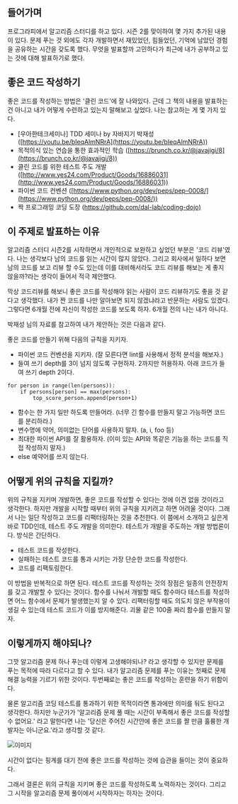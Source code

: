 ## 들어가며

프로그라피에서 알고리즘 스터디를 하고 있다. 시즌 2를 맞이하여 몇 가지 추가된 내용이 있다. 문제 푸는 것 외에도 각자 개발하면서 재밌었던, 힘들었던, 기억에 남았던 경험을 공유하는 시간을 갖도록 했다. 무엇을 발표할까 고민하다가 최근에 내가 공부하고 있는 것에 대해 발표하기로 했다.

## 좋은 코드 작성하기

좋은 코드를 작성하는 방법은 '클린 코드'에 잘 나와있다. 근데 그 책의 내용을 발표하는 건 아니고 내가 어떻게 수련하고 있는지 말해보고 싶었다. 나는 참고하는 게 몇 가지 있다.

-   \[우아한테크세미나\] TDD 세미나 by 자바지기 박재성 ([https://youtu.be/bIeqAlmNRrA](https://youtu.be/bIeqAlmNRrA))
-   목적의식 있는 연습을 통한 효과적인 학습 ([https://brunch.co.kr/@javajigi/8](https://brunch.co.kr/@javajigi/8))
-   클린 코드를 위한 테스트 주도 개발 ([http://www.yes24.com/Product/Goods/16886031](http://www.yes24.com/Product/Goods/16886031))
-   파이썬 코드 컨벤션 ([https://www.python.org/dev/peps/pep-0008/](https://www.python.org/dev/peps/pep-0008/))
-   짝 프로그래밍 코딩 도장 ([https://github.com/dal-lab/coding-dojo)](https://github.com/dal-lab/coding-dojo)

## 이 주제로 발표하는 이유

알고리즘 스터디 시즌2를 시작하면서 개인적으로 보완하고 싶었던 부분은 '코드 리뷰'였다. 나는 생각보다 남의 코드를 읽는 시간이 많지 않았다. 그리고 회사에서 일하다 보면 남의 코드를 보고 리뷰 할 수도 있는데 이를 대비해서라도 코드 리뷰를 해보는 게 좋지 않을까?라는 생각이 들어서 적극 제안했다.

막상 코드리뷰를 해보니 좋은 코드를 작성해야 읽는 사람이 코드 리뷰하기도 좋을 것 같다고 생각했다. 내가 짠 코드를 나만 알아보면 되지 않겠냐라고 반문하는 사람도 있겠다. 그렇다면 6개월 전에 자신이 작성한 코드를 보도록 하자. 6개월 전의 나는 내가 아니다.

박재성 님의 자료를 참고하여 내가 제안하는 것은 다음과 같다.

좋은 코드를 만들기 위해 다음의 규칙을 지키자.

-   파이썬 코드 컨벤션을 지키자. (잘 모른다면 lint를 사용해서 정적 분석을 해보자.)
-   들여 쓰기 depth를 3이 넘지 않도록 구현하자. 2까지만 허용하자. 아래 코드가 들여 쓰기 depth 2이다.

```
for person in range(len(persons)):
    if persons[person] == max(persons):
        top_score_person.append(person+1)
```

-   함수는 한 가지 일만 하도록 만들어라. (너무 긴 함수를 만들지 말고 가능하면 코드를 분리하라.)
-   변수명에 약어, 의미없는 단어를 사용하지 말자. (a, i, foo 등)
-   최대한 파이썬 API를 잘 활용하자. (이미 있는 API와 똑같은 기능을 하는 코드를 직접 작성하지 말자.)
-   else 예약어를 쓰지 않는다.

## 어떻게 위의 규칙을 지킬까?

위의 규칙을 지키며 개발하면, 좋은 코드를 작성할 수 있다는 것에 이견 없을 것이라고 생각한다. 하지만 개발을 시작할 때부터 위의 규칙을 지키려고 하면 어려울 것이다. 그래서 나는 일단 작성하고 코드를 리팩터링하는 것을 추천한다. 이 쯤에서 소개하고 싶은게 바로 TDD인데, 테스트 주도 개발을 의미한다. 테스트가 개발을 주도하는 개발 방법론이다. 방식은 간단하다.

-   테스트 코드를 작성한다.
-   실패하는 테스트 코드를 통과 시키는 가장 단순한 코드를 작성한다.
-   코드를 리팩토링한다.

이 방법을 반복적으로 하면 된다. 테스트 코드를 작성하는 것의 장점은 일종의 안전장치를 갖고 개발할 수 있다는 것이다. 함수를 나눠서 개발할 때도 함수마다 테스트를 작성하면 어느 함수에서 문제가 발생했는지 알 수 있다. 리팩터링할 때도 의도치 않은 부작용이 생길 수 있는데 테스트 코드가 이를 방지해준다. 괴물 같은 100줄 짜리 함수를 만들지 말자.

## 이렇게까지 해야되나?

그깟 알고리즘 문제 하나 푸는데 이렇게 고생해야되나? 라고 생각할 수 있지만 문제를 푸는 목적에 따라 다르다고 할 수 있다. 내가 알고리즘 문제를 푸는 이유는 첫째로 문제해결 능력을 기르기 위한 것이다. 두번째로는 좋은 코드를 작성하는 훈련을 하기 위함이다.

물론 알고리즘 코딩 테스트를 통과하기 위한 목적이라면 통과에만 의미를 둬도 된다고 생각한다. 하지만 누군가가 '알고리즘 문제 풀 때는 시간이 부족해서 좋은 코드를 작성할 수 없어요.' 라고 말한다면 나는 '당신은 주어진 시간안에 좋은 코드를 짤 만큼 훌륭한 개발자는 아니군요.'라고 생각할 것 같다.

![이미지](https://img1.daumcdn.net/thumb/R1280x0/?scode=mtistory2&fname=https%3A%2F%2Fk.kakaocdn.net%2Fdn%2Fkx2Cn%2FbtqBqpcZZnt%2Fe5tPghYwfsKwqkVmp62hG1%2Fimg.jpg)


시간이 없다는 핑계를 대기 전에 좋은 코드를 작성하는 것에 습관을 들이는 것이 중요하다.

그래서 결론은 위의 규칙을 지키며 좋은 코드를 작성하도록 노력하자는 것이다. 그리고 그 시작을 알고리즘 문제 풀이에서 시작하자는 하자는 것이다.